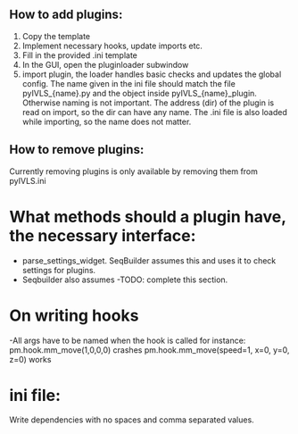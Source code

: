 ## How to add plugins:
1. Copy the template
2. Implement necessary hooks, update imports etc. 
3. Fill in the provided .ini template
4. In the GUI, open the pluginloader subwindow
4. import plugin, the loader handles basic checks and updates the global config.
The name given in the ini file should match the file pyIVLS_{name}.py and the object inside pyIVLS_{name}_plugin. Otherwise naming is not important.
The address (dir) of the plugin is read on import, so the dir can have any name. The .ini file is also loaded while importing, so the name does not matter.

## How to remove plugins:
Currently removing plugins is only available by removing them from pyIVLS.ini

# What methods should a plugin have, the necessary interface:
- parse_settings_widget. SeqBuilder assumes this and uses it to check settings for plugins. 
- Seqbuilder also assumes
-TODO: complete this section. 

# On writing hooks
-All args have to be named when the hook is called
for instance:
pm.hook.mm_move(1,0,0,0) crashes
pm.hook.mm_move(speed=1, x=0, y=0, z=0) works


# ini file:
Write dependencies with no spaces and comma separated values.


